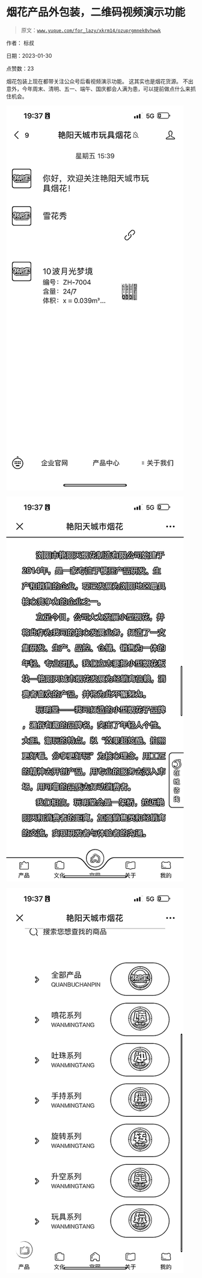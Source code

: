 # 烟花产品外包装，二维码视频演示功能

> 原文：[`www.yuque.com/for_lazy/xkrm14/ozuprgmnek0vhwwk`](https://www.yuque.com/for_lazy/xkrm14/ozuprgmnek0vhwwk)

作者： 标叔 

日期：2023-01-30 

点赞数：23 

烟花包装上现在都带关注公众号后看视频演示功能。 这其实也是烟花货源。 不出意外，今年周末、清明、五一、端午、国庆都会人满为患，可以提前做点什么来抓住机会。 

![](img/1544af4ab8a88126727754ac0d187fdf.png) 

![](img/e6ea5ae3a5f52cddc4410d32c863bf32.png) 

![](img/3a274bb66932094fcbd72f33faae6554.png) 


